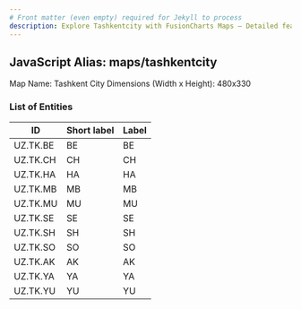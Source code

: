 ```yaml
---
# Front matter (even empty) required for Jekyll to process
description: Explore Tashkentcity with FusionCharts Maps – Detailed features for seamless integration. Try now & enhance your data visualization today! 
---
```


## JavaScript Alias: maps/tashkentcity

Map Name: Tashkent City
Dimensions (Width x Height): 480x330







### List of Entities

ID | Short label | Label
---|---|---|
UZ.TK.BE|BE|BE|Bektemir
UZ.TK.CH|CH|CH|Chilanzar
UZ.TK.HA|HA|HA|Hamza
UZ.TK.MB|MB|MB|Mirobod
UZ.TK.MU|MU|MU|Mirzo Ulugbek
UZ.TK.SE|SE|SE|Sergeli
UZ.TK.SH|SH|SH|Shaykhontohur
UZ.TK.SO|SO|SO|Olmazar
UZ.TK.AK|AK|AK|Uchtepa
UZ.TK.YA|YA|YA|Yakkasaray
UZ.TK.YU|YU|YU|Yunusabad
